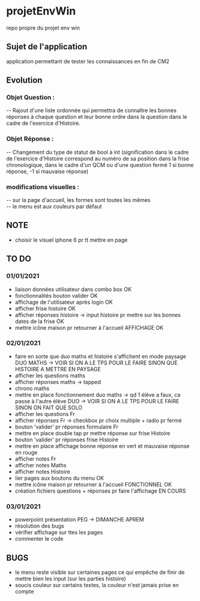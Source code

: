 # projetEnvWin
repo propre du projet env win

## Sujet de l'application
application permettant de tester les connaissances en fin de CM2

## Evolution

### Objet Question :

-- Rajout d'une liste ordonnée qui permettra de connaître les bonnes réponses à chaque question et leur bonne ordre dans la question dans le cadre de l'exercice d'Histoire.

### Objet Réponse :

-- Changement du type de statut de bool à int (signification dans le cadre de l'exercice d'Histoire correspond au numéro de sa position dans la frise chronologique, dans le cadre d'un QCM ou d'une question fermé 1 si bonne réponse, -1 si mauvaise réponse)

### modifications visuelles :
-- sur la page d'accueil, les formes sont toutes les mêmes  
-- le menu est aux couleurs par défaut


## NOTE
- choisir le visuel iphone 6 pr tt mettre en page

## TO DO
### 01/01/2021
- liaison données utilisateur dans combo box OK
- fonctionnalités bouton valider OK
- affichage de l'utilisateur après login OK
- afficher frise histoire OK
- afficher réponses histoire -> input histoire pr mettre sur les bonnes dates de la frise OK
- mettre icône maison pr retourner à l'accueil AFFICHAGE OK

### 02/01/2021
- faire en sorte que duo maths et histoire s'affichent en mode paysage DUO MATHS -> VOIR SI ON A LE TPS POUR LE FAIRE SINON QUE HISTOIRE A METTRE EN PAYSAGE
- afficher les questions maths
- afficher réponses maths -> tapped
- chrono maths
- mettre en place fonctionnement duo maths -> qd 1 élève a faux, ca passe à l'autre élève DUO -> VOIR SI ON A LE TPS POUR LE FAIRE SINON ON FAIT QUE SOLO
- afficher les questions Fr
- afficher réponses Fr -> checkbox pr choix multiple + radio pr fermé
- bouton 'valider' pr réponses formulaire Fr
- mettre en place double tap pr mettre réponse sur frise Histoire
- bouton 'valider' pr réponses frise Histoire
- mettre en place affichage bonne réponse en vert et mauvaise réponse en rouge
- afficher notes Fr
- afficher notes Maths
- afficher notes Histoire
- lier pages aux boutons du menu OK
- mettre icône maison pr retourner à l'accueil FONCTIONNEL OK
- création fichiers questions + réponses pr faire l'affichage EN COURS

### 03/01/2021
- powerpoint présentation PEG -> DIMANCHE APREM
- résolution des bugs
- vérifier affichage sur ttes les pages
- commenter le code

## BUGS
- le menu reste visible sur certaines pages ce qui empêche de finir de mettre bien les input (sur les parties histoire)
- soucis couleur sur certains textes, la couleur n'est jamais prise en compte
